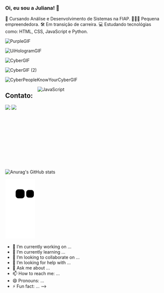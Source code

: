 ### Oi, eu sou a Juliana! 👋

📖 Cursando Análise e Desenvolvimento de Sistemas na FIAP.
👩🏻‍💻 Pequena empreendedora.
🛠️ Em transição de carreira.
💻 Estudando tecnológias como: HTML, CSS, JavaScript e Python.

![PurpleGIF](https://user-images.githubusercontent.com/126929684/225488170-b7c68141-ac28-43a7-aa3f-e3da4c29c5d8.gif)

![UiHologramGIF](https://user-images.githubusercontent.com/126929684/225489625-4a24b3fc-6a50-4431-94f8-f6cdbbd6c437.gif)

![CyberGIF](https://user-images.githubusercontent.com/126929684/225489715-e4c324d0-5d07-437d-9c99-c75732b3d5c8.gif)

![CyberGIF (2)](https://user-images.githubusercontent.com/126929684/225490210-e3b33cbc-e39c-44fa-b050-7d2d2fbf1157.gif)

![CyberPeopleKnowYourCyberGIF](https://user-images.githubusercontent.com/126929684/225490297-af1fd5cf-92f1-45b7-8de5-6eef055241bf.gif)



<img src="https://user-images.githubusercontent.com/126929684/225488170-b7c68141-ac28-43a7-aa3f-e3da4c29c5d8.gif"  padding="10px" style="vertical-align:middle;margin-left:10px" height = "265" width="400px" align="right" alt="JavaScript">

## Contato:
<div style="display: inline_block">
  <a href="https://www.linkedin.com/in/julianadebarrosf/" target="_blank"><img src="https://img.shields.io/badge/-LinkedIn-%230077B5?style=for-the-badge&logo=linkedin&logoColor=white" target="_blank"></a> 
  <a href = "Julianadebarrosferreira@gmail.com"><img src="https://img.shields.io/badge/Gmail-D14836?style=for-the-badge&logo=gmail&logoColor=white" target="_blank"></a>
</div>

![Anurag's GitHub stats](https://github-readme-stats.vercel.app/api?username=julianadebarros&show_icons=true&theme=material-palenight)

 
 ![Snake animation](https://github.com/monicaquintal/monicaquintal/blob/output/github-contribution-grid-snake.svg)
 
- 🔭 I’m currently working on ...
- 🌱 I’m currently learning ...
- 👯 I’m looking to collaborate on ...
- 🤔 I’m looking for help with ...
- 💬 Ask me about ...
- 📫 How to reach me: ...
- 😄 Pronouns: ...
- ⚡ Fun fact: ...
-->
